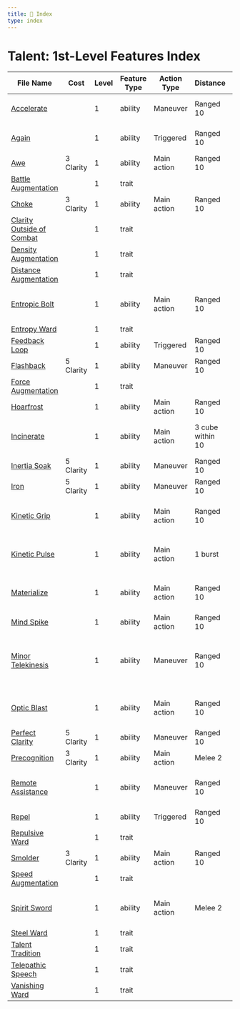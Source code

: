 ```yaml
---
title: 📑 Index
type: index
---
```


# Talent: 1st-Level Features Index

| File Name                                                       | Cost      | Level | Feature Type | Action Type | Distance         | Target                                |
| --------------------------------------------------------------- | --------- | ----- | ------------ | ----------- | ---------------- | ------------------------------------- |
| [Accelerate](../Accelerate)                                     |           | 1     | ability      | Maneuver    | Ranged 10        | Self or one creature                  |
| [Again](../Again)                                               |           | 1     | ability      | Triggered   | Ranged 10        | Self or one creature                  |
| [Awe](../Awe)                                                   | 3 Clarity | 1     | ability      | Main action | Ranged 10        | One creature                          |
| [Battle Augmentation](../Battle%20Augmentation)                 |           | 1     | trait        |             |                  |                                       |
| [Choke](../Choke)                                               | 3 Clarity | 1     | ability      | Main action | Ranged 10        | One creature                          |
| [Clarity Outside of Combat](../Clarity%20Outside%20of%20Combat) |           | 1     | trait        |             |                  |                                       |
| [Density Augmentation](../Density%20Augmentation)               |           | 1     | trait        |             |                  |                                       |
| [Distance Augmentation](../Distance%20Augmentation)             |           | 1     | trait        |             |                  |                                       |
| [Entropic Bolt](../Entropic%20Bolt)                             |           | 1     | ability      | Main action | Ranged 10        | One creature or object                |
| [Entropy Ward](../Entropy%20Ward)                               |           | 1     | trait        |             |                  |                                       |
| [Feedback Loop](../Feedback%20Loop)                             |           | 1     | ability      | Triggered   | Ranged 10        | One creature                          |
| [Flashback](../Flashback)                                       | 5 Clarity | 1     | ability      | Maneuver    | Ranged 10        | Self or one ally                      |
| [Force Augmentation](../Force%20Augmentation)                   |           | 1     | trait        |             |                  |                                       |
| [Hoarfrost](../Hoarfrost)                                       |           | 1     | ability      | Main action | Ranged 10        | One creature                          |
| [Incinerate](../Incinerate)                                     |           | 1     | ability      | Main action | 3 cube within 10 | Each enemy in the area                |
| [Inertia Soak](../Inertia%20Soak)                               | 5 Clarity | 1     | ability      | Maneuver    | Ranged 10        | Self or one ally                      |
| [Iron](../Iron)                                                 | 5 Clarity | 1     | ability      | Maneuver    | Ranged 10        | Self or one ally                      |
| [Kinetic Grip](../Kinetic%20Grip)                               |           | 1     | ability      | Main action | Ranged 10        | One creature or object                |
| [Kinetic Pulse](../Kinetic%20Pulse)                             |           | 1     | ability      | Main action | 1 burst          | Each enemy in the area                |
| [Materialize](../Materialize)                                   |           | 1     | ability      | Main action | Ranged 10        | One creature or object                |
| [Mind Spike](../Mind%20Spike)                                   |           | 1     | ability      | Main action | Ranged 10        | One creature                          |
| [Minor Telekinesis](../Minor%20Telekinesis)                     |           | 1     | ability      | Maneuver    | Ranged 10        | Self or one size 1 creature or object |
| [Optic Blast](../Optic%20Blast)                                 |           | 1     | ability      | Main action | Ranged 10        | One creature or object                |
| [Perfect Clarity](../Perfect%20Clarity)                         | 5 Clarity | 1     | ability      | Maneuver    | Ranged 10        | Self or one ally                      |
| [Precognition](../Precognition)                                 | 3 Clarity | 1     | ability      | Main action | Melee 2          | Self or one ally                      |
| [Remote Assistance](../Remote%20Assistance)                     |           | 1     | ability      | Maneuver    | Ranged 10        | One creature or object                |
| [Repel](../Repel)                                               |           | 1     | ability      | Triggered   | Ranged 10        | Self or one ally                      |
| [Repulsive Ward](../Repulsive%20Ward)                           |           | 1     | trait        |             |                  |                                       |
| [Smolder](../Smolder)                                           | 3 Clarity | 1     | ability      | Main action | Ranged 10        | One creature                          |
| [Speed Augmentation](../Speed%20Augmentation)                   |           | 1     | trait        |             |                  |                                       |
| [Spirit Sword](../Spirit%20Sword)                               |           | 1     | ability      | Main action | Melee 2          | One creature or object                |
| [Steel Ward](../Steel%20Ward)                                   |           | 1     | trait        |             |                  |                                       |
| [Talent Tradition](../Talent%20Tradition)                       |           | 1     | trait        |             |                  |                                       |
| [Telepathic Speech](../Telepathic%20Speech)                     |           | 1     | trait        |             |                  |                                       |
| [Vanishing Ward](../Vanishing%20Ward)                           |           | 1     | trait        |             |                  |                                       |

